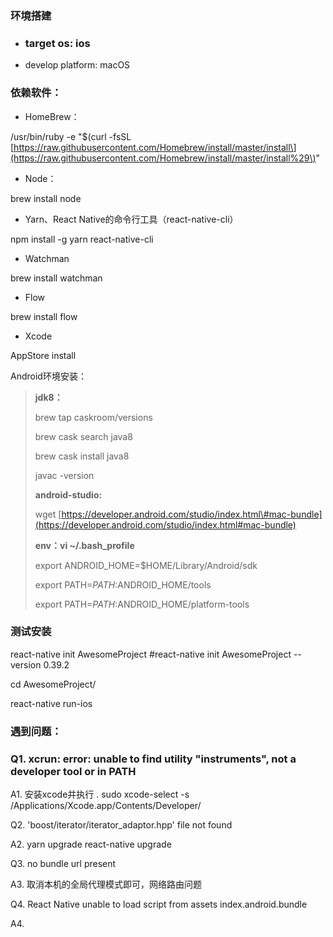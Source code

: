 ### 环境搭建

* ### target os: ios
* develop platform: macOS

### 依赖软件：

* HomeBrew：

/usr/bin/ruby -e "$\(curl -fsSL [https://raw.githubusercontent.com/Homebrew/install/master/install\](https://raw.githubusercontent.com/Homebrew/install/master/install%29\)"

* Node：

brew install node

* Yarn、React Native的命令行工具（react-native-cli）

npm install -g yarn react-native-cli

* Watchman

brew install watchman

* Flow

brew install flow

* Xcode

AppStore install

Android环境安装：

> **jdk8：**
>
> brew tap caskroom/versions
>
> brew cask search java8
>
> brew cask install java8
>
> javac -version
>
> **android-studio:**
>
> wget [https://developer.android.com/studio/index.html\#mac-bundle](https://developer.android.com/studio/index.html#mac-bundle)
>
> **env：vi ~/.bash\_profile**
>
> export ANDROID\_HOME=$HOME/Library/Android/sdk
>
> export PATH=$PATH:$ANDROID\_HOME/tools
>
> export PATH=$PATH:$ANDROID\_HOME/platform-tools

### 测试安装

react-native init AwesomeProject   \#react-native init AwesomeProject --version 0.39.2

cd AwesomeProject/

react-native run-ios

### 遇到问题：

### Q1. xcrun: error: unable to find utility "instruments", not a developer tool or in PATH

A1. 安装xcode并执行 .  sudo xcode-select -s /Applications/Xcode.app/Contents/Developer/

Q2. 'boost/iterator/iterator\_adaptor.hpp' file not found

A2. yarn upgrade react-native upgrade

Q3. no bundle url present

A3. 取消本机的全局代理模式即可，网络路由问题

Q4. React Native unable to load script from assets index.android.bundle

A4. 

